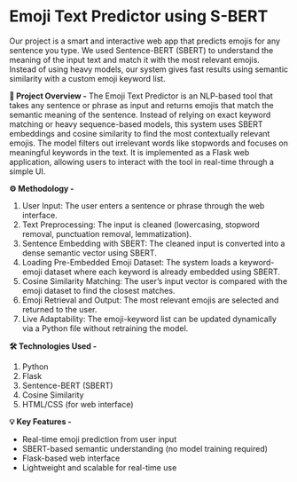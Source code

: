 # Emoji Text Predictor using S-BERT

Our project is a smart and interactive web app that predicts emojis for any sentence you type. We used Sentence-BERT (SBERT) to understand the meaning of the input text and match it with the most relevant emojis. Instead of using heavy models, our system gives fast results using semantic similarity with a custom emoji keyword list.

**📖 Project Overview -**
The Emoji Text Predictor is an NLP-based tool that takes any sentence or phrase as input and returns emojis that match the semantic meaning of the sentence. Instead of relying on exact keyword matching or heavy sequence-based models, this system uses SBERT embeddings and cosine similarity to find the most contextually relevant emojis. The model filters out irrelevant words like stopwords and focuses on meaningful keywords in the text.
It is implemented as a Flask web application, allowing users to interact with the tool in real-time through a simple UI.

**⚙️ Methodology -**
1. User Input: The user enters a sentence or phrase through the web interface.
2. Text Preprocessing: The input is cleaned (lowercasing, stopword removal, punctuation removal, lemmatization).
3. Sentence Embedding with SBERT: The cleaned input is converted into a dense semantic vector using SBERT.
4. Loading Pre-Embedded Emoji Dataset: The system loads a keyword-emoji dataset where each keyword is already embedded using SBERT.
5. Cosine Similarity Matching: The user’s input vector is compared with the emoji dataset to find the closest matches.
6. Emoji Retrieval and Output: The most relevant emojis are selected and returned to the user.
7. Live Adaptability: The emoji-keyword list can be updated dynamically via a Python file without retraining the model.

**🛠️ Technologies Used -**
1. Python
2. Flask
3. Sentence-BERT (SBERT)
4. Cosine Similarity
5. HTML/CSS (for web interface)

**💡 Key Features -**
- Real-time emoji prediction from user input
- SBERT-based semantic understanding (no model training required)
- Flask-based web interface
- Lightweight and scalable for real-time use

